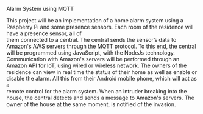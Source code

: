 Alarm System using MQTT 
 
This project will be an implementation of a home alarm system using a Raspberry Pi 
and some presence sensors. Each room of the residence will have a presence sensor, all of  
them connected to a central. 
The central sends the sensor’s data to Amazon's AWS servers through the MQTT 
protocol. To this end, the central will be programmed using JavaScript, with the NodeJs 
technology. Communication with Amazon's servers will be performed through an Amazon 
API for IoT, using wired or wireless network. 
The owners of the residence can view in real time the status of their home as well as 
enable or disable the alarm. All this from their Android mobile phone, which will act as a  
remote control for the alarm system. 
When an intruder breaking into the house, the central detects and sends a message to 
Amazon's servers. The owner of the house at the same moment, is notified of the invasion. 
 
 
